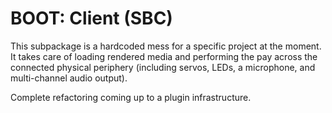 # BOOT: Client (SBC)

This subpackage is a hardcoded mess for a specific project at the moment. It takes care of loading rendered media and performing the pay across the connected physical periphery (including servos, LEDs, a microphone, and multi-channel audio output).

Complete refactoring coming up to a plugin infrastructure.

